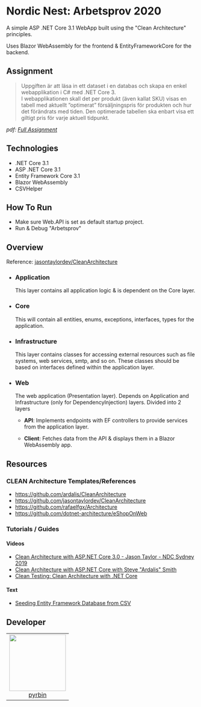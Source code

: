 # Nordic Nest: Arbetsprov 2020

A simple ASP .NET Core 3.1 WebApp built using the "Clean Architecture" principles.

Uses Blazor WebAssembly for the frontend & EntityFrameworkCore for the backend.

## Assignment

> Uppgiften är att läsa in ett dataset i en databas och skapa en enkel webapplikation i C# med .NET Core 3.  
> I webapplikationen skall det per produkt (även kallat SKU) visas en tabell med aktuellt ”optimerat” försäljningspris för
> produkten och hur det förändrats med tiden. Den optimerade tabellen ska enbart visa ett giltigt pris för varje aktuell tidpunkt.

_pdf: [Full Assignment](docs/arbetsprov_nn_2020v2.pdf)_

## Technologies

- .NET Core 3.1
- ASP .NET Core 3.1
- Entity Framework Core 3.1
- Blazor WebAssembly
- CSVHelper

## How To Run

- Make sure Web.API is set as default startup project.
- Run & Debug "Arbetsprov"

## Overview

Reference: [jasontaylordev/CleanArchitecture](https://github.com/jasontaylordev/CleanArchitecture#overview)

- ### Application

  This layer contains all application logic & is dependent on the Core layer.

- ### Core

  This will contain all entities, enums, exceptions, interfaces, types for the application.

- ### Infrastructure

  This layer contains classes for accessing external resources such as file systems, web services, smtp, and so on. These classes should be based on interfaces defined within the application layer.

- ### Web

  The web application (Presentation layer). Depends on Application and Infrastructure (only for DependencyInjection) layers. Divided into 2 layers

  - **API**:
    Implements endpoints with EF controllers to provide services from the application layer.

  - **Client**:
    Fetches data from the API & displays them in a Blazor WebAssembly app.

## Resources

### CLEAN Architecture Templates/References

- https://github.com/ardalis/CleanArchitecture
- https://github.com/jasontaylordev/CleanArchitecture
- https://github.com/rafaelfgx/Architecture
- https://github.com/dotnet-architecture/eShopOnWeb

### Tutorials / Guides

#### Videos

- [Clean Architecture with ASP.NET Core 3.0 - Jason Taylor - NDC Sydney 2019](https://www.youtube.com/watch?v=5OtUm1BLmG0)
- [Clean Architecture with ASP.NET Core with Steve "Ardalis" Smith](https://www.youtube.com/watch?v=joNTQy-KXiU)
- [Clean Testing: Clean Architecture with .NET Core](https://www.youtube.com/watch?v=2UJ7mAtFuio)

#### Text

- [Seeding Entity Framework Database from CSV](https://www.davepaquette.com/archive/2014/03/18/seeding-entity-framework-database-from-csv.aspx)

## Developer

<table>
  <tbody>
    <tr>
      <td align="center" valign="top">
        <img width="150" height="150" src="https://github.com/pyrbin.png?s=150">
        <br>
        <a href="https://github.com/pyrbin">pyrbin</a>
      </td>
     </tr>
  </tbody>
</table>
